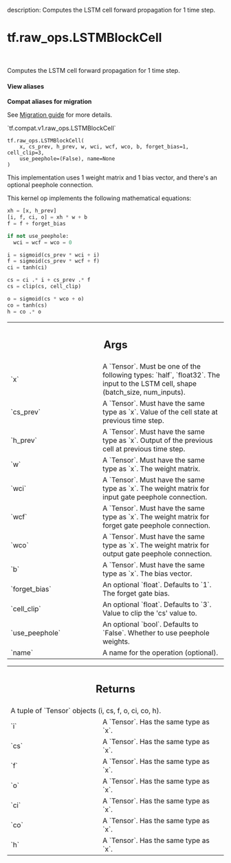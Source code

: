 description: Computes the LSTM cell forward propagation for 1 time step.

<div itemscope itemtype="http://developers.google.com/ReferenceObject">
<meta itemprop="name" content="tf.raw_ops.LSTMBlockCell" />
<meta itemprop="path" content="Stable" />
</div>

# tf.raw_ops.LSTMBlockCell

<!-- Insert buttons and diff -->

<table class="tfo-notebook-buttons tfo-api nocontent" align="left">

</table>



Computes the LSTM cell forward propagation for 1 time step.

<section class="expandable">
  <h4 class="showalways">View aliases</h4>
  <p>
<b>Compat aliases for migration</b>
<p>See
<a href="https://www.tensorflow.org/guide/migrate">Migration guide</a> for
more details.</p>
<p>`tf.compat.v1.raw_ops.LSTMBlockCell`</p>
</p>
</section>

<pre class="devsite-click-to-copy prettyprint lang-py tfo-signature-link">
<code>tf.raw_ops.LSTMBlockCell(
    x, cs_prev, h_prev, w, wci, wcf, wco, b, forget_bias=1, cell_clip=3,
    use_peephole=(False), name=None
)
</code></pre>



<!-- Placeholder for "Used in" -->

This implementation uses 1 weight matrix and 1 bias vector, and there's an
optional peephole connection.

This kernel op implements the following mathematical equations:

```python
xh = [x, h_prev]
[i, f, ci, o] = xh * w + b
f = f + forget_bias

if not use_peephole:
  wci = wcf = wco = 0

i = sigmoid(cs_prev * wci + i)
f = sigmoid(cs_prev * wcf + f)
ci = tanh(ci)

cs = ci .* i + cs_prev .* f
cs = clip(cs, cell_clip)

o = sigmoid(cs * wco + o)
co = tanh(cs)
h = co .* o
```

<!-- Tabular view -->
 <table class="responsive fixed orange">
<colgroup><col width="214px"><col></colgroup>
<tr><th colspan="2"><h2 class="add-link">Args</h2></th></tr>

<tr>
<td>
`x`
</td>
<td>
A `Tensor`. Must be one of the following types: `half`, `float32`.
The input to the LSTM cell, shape (batch_size, num_inputs).
</td>
</tr><tr>
<td>
`cs_prev`
</td>
<td>
A `Tensor`. Must have the same type as `x`.
Value of the cell state at previous time step.
</td>
</tr><tr>
<td>
`h_prev`
</td>
<td>
A `Tensor`. Must have the same type as `x`.
Output of the previous cell at previous time step.
</td>
</tr><tr>
<td>
`w`
</td>
<td>
A `Tensor`. Must have the same type as `x`. The weight matrix.
</td>
</tr><tr>
<td>
`wci`
</td>
<td>
A `Tensor`. Must have the same type as `x`.
The weight matrix for input gate peephole connection.
</td>
</tr><tr>
<td>
`wcf`
</td>
<td>
A `Tensor`. Must have the same type as `x`.
The weight matrix for forget gate peephole connection.
</td>
</tr><tr>
<td>
`wco`
</td>
<td>
A `Tensor`. Must have the same type as `x`.
The weight matrix for output gate peephole connection.
</td>
</tr><tr>
<td>
`b`
</td>
<td>
A `Tensor`. Must have the same type as `x`. The bias vector.
</td>
</tr><tr>
<td>
`forget_bias`
</td>
<td>
An optional `float`. Defaults to `1`. The forget gate bias.
</td>
</tr><tr>
<td>
`cell_clip`
</td>
<td>
An optional `float`. Defaults to `3`.
Value to clip the 'cs' value to.
</td>
</tr><tr>
<td>
`use_peephole`
</td>
<td>
An optional `bool`. Defaults to `False`.
Whether to use peephole weights.
</td>
</tr><tr>
<td>
`name`
</td>
<td>
A name for the operation (optional).
</td>
</tr>
</table>



<!-- Tabular view -->
 <table class="responsive fixed orange">
<colgroup><col width="214px"><col></colgroup>
<tr><th colspan="2"><h2 class="add-link">Returns</h2></th></tr>
<tr class="alt">
<td colspan="2">
A tuple of `Tensor` objects (i, cs, f, o, ci, co, h).
</td>
</tr>
<tr>
<td>
`i`
</td>
<td>
A `Tensor`. Has the same type as `x`.
</td>
</tr><tr>
<td>
`cs`
</td>
<td>
A `Tensor`. Has the same type as `x`.
</td>
</tr><tr>
<td>
`f`
</td>
<td>
A `Tensor`. Has the same type as `x`.
</td>
</tr><tr>
<td>
`o`
</td>
<td>
A `Tensor`. Has the same type as `x`.
</td>
</tr><tr>
<td>
`ci`
</td>
<td>
A `Tensor`. Has the same type as `x`.
</td>
</tr><tr>
<td>
`co`
</td>
<td>
A `Tensor`. Has the same type as `x`.
</td>
</tr><tr>
<td>
`h`
</td>
<td>
A `Tensor`. Has the same type as `x`.
</td>
</tr>
</table>

